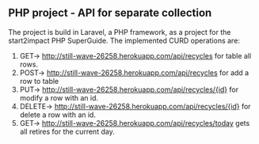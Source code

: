 ## PHP project - API for separate collection
The project is build in Laravel, a PHP framework, as a project for the start2impact PHP SuperGuide. The implemented CURD operations are:

 1. GET-> http://still-wave-26258.herokuapp.com/api/recycles  for table all rows. 
 2. POST-> http://still-wave-26258.herokuapp.com/api/recycles for add a row to table 
 3.  PUT-> http://still-wave-26258.herokuapp.com/api/recycles/{id} for modify a row with an id. 
 4.  DELETE-> http://still-wave-26258.herokuapp.com/api/recycles/{id} for delete a row with an id. 
 5.  GET-> http://still-wave-26258.herokuapp.com/api/recycles/today gets all retires for the current day.

